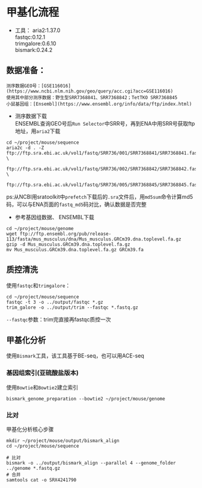 # 甲基化流程
- 工具：
aria2:1.37.0  
fastqc:0.12.1  
trimgalore:0.6.10  
bismark:0.24.2
## 数据准备：
    测序数据GEO号：[GSE116016](https://www.ncbi.nlm.nih.gov/geo/query/acc.cgi?acc=GSE116016)   
    使用其中部分测序数据：野生型SRR7368841、SRR7368842；TetTKO SRR7368845    
    小鼠基因组：[Ensembl](https://www.ensembl.org/info/data/ftp/index.html)    

- 测序数据下载  
ENSEMBL查询GEO号后`Run Selector`中SRR号，再到ENA中用SRR号获取ftp地址，用`aria2`下载
```
cd ~/project/mouse/sequence
aria2c -d . -Z ftp://ftp.sra.ebi.ac.uk/vol1/fastq/SRR736/001/SRR7368841/SRR7368841.fastq.gz \
    ftp://ftp.sra.ebi.ac.uk/vol1/fastq/SRR736/002/SRR7368842/SRR7368842.fastq.gz \
    ftp://ftp.sra.ebi.ac.uk/vol1/fastq/SRR736/005/SRR7368845/SRR7368845.fastq.gz
```
ps:从NCBI用sratoolkit中`prefetch`下载后的`.sra`文件后，用`md5sum`命令计算md5码，可以与ENA页面的`fastq_md5`码对比，确认数据是否完整
- 参考基因组数据、
ENSEMBL下载
```
cd ~/project/mouse/genome
wget ftp://ftp.ensembl.org/pub/release-113/fasta/mus_musculus/dna/Mus_musculus.GRCm39.dna.toplevel.fa.gz
gzip -d Mus_musculus.GRCm39.dna.toplevel.fa.gz
mv Mus_musculus.GRCm39.dna.toplevel.fa.gz GRCm39.fa
```
## 质控清洗
使用`fastqc`和`trimgalore`：
```
cd ~/project/mouse/sequence
fastqc -t 3 -o ../output/fastqc *.gz
trim_galore -o ../output/trim --fastqc *.fastq.gz
```
`--fastqc`参数：trim完直接再fastqc质控一次

## 甲基化分析
使用`Bismark`工具，该工具基于BE-seq，也可以用ACE-seq
### 基因组索引(亚硫酸盐版本)
使用`Bowtie`和`Bowtie2`建立索引
```
bismark_genome_preparation --bowtie2 ~/project/mouse/genome
```
### **比对**
甲基化分析核心步骤
```
mkdir ~/project/mouse/output/bismark_align
cd ~/project/mouse/sequence

# 比对
bismark -o ../output/bismark_align --parallel 4 --genome_folder ../genome *.fastq.gz
# 合并
samtools cat -o SRX4241790
```
